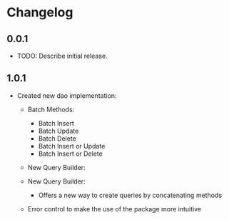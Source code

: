 # Changelog

## 0.0.1

* TODO: Describe initial release.

## 1.0.1

* Created new dao implementation:

  * Batch Methods:
    * Batch Insert
    * Batch Update
    * Batch Delete
    * Batch Insert or Update
    * Batch Insert or Delete

  * New Query Builder:
  * New Query Builder:
    * Offers a new way to create queries by concatenating methods

  * Error control to make the use of the package more intuitive
